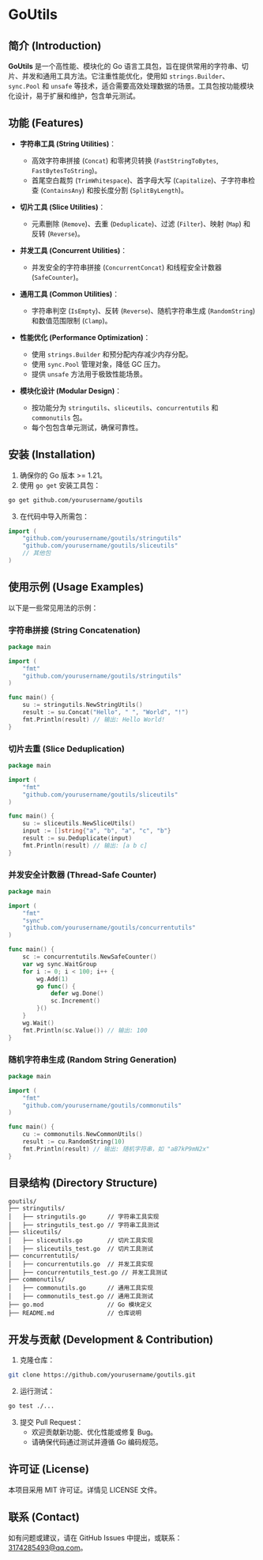 # GoUtils

## 简介 (Introduction)

**GoUtils** 是一个高性能、模块化的 Go 语言工具包，旨在提供常用的字符串、切片、并发和通用工具方法。它注重性能优化，使用如 `strings.Builder`、`sync.Pool` 和 `unsafe` 等技术，适合需要高效处理数据的场景。工具包按功能模块化设计，易于扩展和维护，包含单元测试。

## 功能 (Features)

- **字符串工具 (String Utilities)**：

  - 高效字符串拼接 (`Concat`) 和零拷贝转换 (`FastStringToBytes`, `FastBytesToString`)。
  - 首尾空白裁剪 (`TrimWhitespace`)、首字母大写 (`Capitalize`)、子字符串检查 (`ContainsAny`) 和按长度分割 (`SplitByLength`)。

- **切片工具 (Slice Utilities)**：

  - 元素删除 (`Remove`)、去重 (`Deduplicate`)、过滤 (`Filter`)、映射 (`Map`) 和反转 (`Reverse`)。

- **并发工具 (Concurrent Utilities)**：

  - 并发安全的字符串拼接 (`ConcurrentConcat`) 和线程安全计数器 (`SafeCounter`)。

- **通用工具 (Common Utilities)**：

  - 字符串判空 (`IsEmpty`)、反转 (`Reverse`)、随机字符串生成 (`RandomString`) 和数值范围限制 (`Clamp`)。

- **性能优化 (Performance Optimization)**：

  - 使用 `strings.Builder` 和预分配内存减少内存分配。
  - 使用 `sync.Pool` 管理对象，降低 GC 压力。
  - 提供 `unsafe` 方法用于极致性能场景。

- **模块化设计 (Modular Design)**：

  - 按功能分为 `stringutils`、`sliceutils`、`concurrentutils` 和 `commonutils` 包。
  - 每个包包含单元测试，确保可靠性。

## 安装 (Installation)

1. 确保你的 Go 版本 &gt;= 1.21。
2. 使用 `go get` 安装工具包：

```bash
go get github.com/yourusername/goutils
```

3. 在代码中导入所需包：

```go
import (
    "github.com/yourusername/goutils/stringutils"
    "github.com/yourusername/goutils/sliceutils"
    // 其他包
)
```

## 使用示例 (Usage Examples)

以下是一些常见用法的示例：

### 字符串拼接 (String Concatenation)

```go
package main

import (
    "fmt"
    "github.com/yourusername/goutils/stringutils"
)

func main() {
    su := stringutils.NewStringUtils()
    result := su.Concat("Hello", " ", "World", "!")
    fmt.Println(result) // 输出: Hello World!
}
```

### 切片去重 (Slice Deduplication)

```go
package main

import (
    "fmt"
    "github.com/yourusername/goutils/sliceutils"
)

func main() {
    su := sliceutils.NewSliceUtils()
    input := []string{"a", "b", "a", "c", "b"}
    result := su.Deduplicate(input)
    fmt.Println(result) // 输出: [a b c]
}
```

### 并发安全计数器 (Thread-Safe Counter)

```go
package main

import (
    "fmt"
    "sync"
    "github.com/yourusername/goutils/concurrentutils"
)

func main() {
    sc := concurrentutils.NewSafeCounter()
    var wg sync.WaitGroup
    for i := 0; i < 100; i++ {
        wg.Add(1)
        go func() {
            defer wg.Done()
            sc.Increment()
        }()
    }
    wg.Wait()
    fmt.Println(sc.Value()) // 输出: 100
}
```

### 随机字符串生成 (Random String Generation)

```go
package main

import (
    "fmt"
    "github.com/yourusername/goutils/commonutils"
)

func main() {
    cu := commonutils.NewCommonUtils()
    result := cu.RandomString(10)
    fmt.Println(result) // 输出: 随机字符串，如 "aB7kP9mN2x"
}
```

## 目录结构 (Directory Structure)

```
goutils/
├── stringutils/
│   ├── stringutils.go      // 字符串工具实现
│   ├── stringutils_test.go // 字符串工具测试
├── sliceutils/
│   ├── sliceutils.go       // 切片工具实现
│   ├── sliceutils_test.go  // 切片工具测试
├── concurrentutils/
│   ├── concurrentutils.go  // 并发工具实现
│   ├── concurrentutils_test.go // 并发工具测试
├── commonutils/
│   ├── commonutils.go      // 通用工具实现
│   ├── commonutils_test.go // 通用工具测试
├── go.mod                  // Go 模块定义
├── README.md               // 仓库说明
```

## 开发与贡献 (Development & Contribution)

1. 克隆仓库：

```bash
git clone https://github.com/yourusername/goutils.git
```

2. 运行测试：

```bash
go test ./...
```

3. 提交 Pull Request：
   - 欢迎贡献新功能、优化性能或修复 Bug。
   - 请确保代码通过测试并遵循 Go 编码规范。

## 许可证 (License)

本项目采用 MIT 许可证。详情见 LICENSE 文件。

## 联系 (Contact)

如有问题或建议，请在 GitHub Issues 中提出，或联系：3174285493@qq.com。
